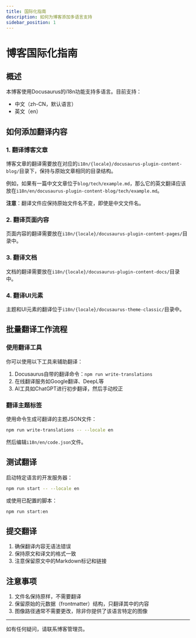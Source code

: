 ```yaml
---
title: 国际化指南
description: 如何为博客添加多语言支持
sidebar_position: 1
---
```


# 博客国际化指南

## 概述

本博客使用Docusaurus的i18n功能支持多语言。目前支持：
- 中文（zh-CN，默认语言）
- 英文（en）

## 如何添加翻译内容

### 1. 翻译博客文章

博客文章的翻译需要放在对应的`i18n/{locale}/docusaurus-plugin-content-blog/`目录下，保持与原始文章相同的目录结构。

例如，如果有一篇中文文章位于`blog/tech/example.md`，那么它的英文翻译应该放在`i18n/en/docusaurus-plugin-content-blog/tech/example.md`。

**注意**：翻译文件应保持原始文件名不变，即使是中文文件名。

### 2. 翻译页面内容

页面内容的翻译需要放在`i18n/{locale}/docusaurus-plugin-content-pages/`目录中。

### 3. 翻译文档

文档的翻译需要放在`i18n/{locale}/docusaurus-plugin-content-docs/`目录中。

### 4. 翻译UI元素

主题和UI元素的翻译位于`i18n/{locale}/docusaurus-theme-classic/`目录中。

## 批量翻译工作流程

### 使用翻译工具

你可以使用以下工具来辅助翻译：
1. Docusaurus自带的翻译命令：`npm run write-translations`
2. 在线翻译服务如Google翻译、DeepL等
3. AI工具如ChatGPT进行初步翻译，然后手动校正

### 翻译主题标签

使用命令生成可翻译的主题JSON文件：

```bash
npm run write-translations -- --locale en
```

然后编辑`i18n/en/code.json`文件。

## 测试翻译

启动特定语言的开发服务器：

```bash
npm run start -- --locale en
```

或使用已配置的脚本：

```bash
npm run start:en
```

## 提交翻译

1. 确保翻译内容无语法错误
2. 保持原文和译文的格式一致
3. 注意保留原文中的Markdown标记和链接

## 注意事项

1. 文件名保持原样，不需要翻译
2. 保留原始的元数据（frontmatter）结构，只翻译其中的内容
3. 图像路径通常不需要更改，除非你提供了该语言特定的图像

---

如有任何疑问，请联系博客管理员。 